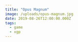 ```yaml
---
title: "Opus Magnum"
image: /uploads/opus-magnum.jpg
date: 2019-08-26T12:00:00.000Z
tags:
  - game
  - xgp
---
```


